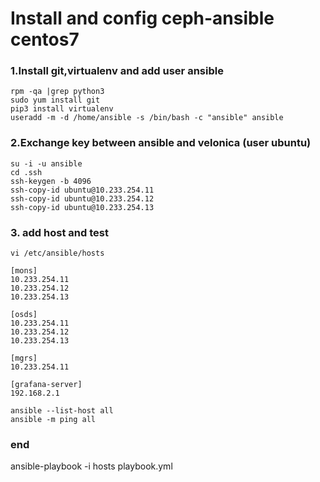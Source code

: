 # Install and config ceph-ansible centos7
### 1.Install git,virtualenv and add user ansible
```
rpm -qa |grep python3
sudo yum install git
pip3 install virtualenv
useradd -m -d /home/ansible -s /bin/bash -c "ansible" ansible
```
### 2.Exchange key between ansible and velonica (user ubuntu)
```
su -i -u ansible
cd .ssh
ssh-keygen -b 4096
ssh-copy-id ubuntu@10.233.254.11
ssh-copy-id ubuntu@10.233.254.12
ssh-copy-id ubuntu@10.233.254.13
```
### 3. add host and test
```
vi /etc/ansible/hosts

[mons]
10.233.254.11
10.233.254.12
10.233.254.13

[osds]
10.233.254.11
10.233.254.12
10.233.254.13

[mgrs]
10.233.254.11

[grafana-server]
192.168.2.1
```
```
ansible --list-host all
ansible -m ping all
```

### end 
ansible-playbook -i hosts playbook.yml